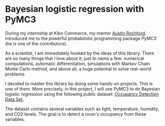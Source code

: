 # Bayesian logistic regression with PyMC3
During my internship at Kibo Commerce, my mentor <a href="https://austinrochford.com/"> Austin Rochford. </a>
introduced me to the powerful probabilistic programming package PyMC3 (he is one of the contributors). 

As a scientist, I am immediately hooked by the ideas of this library. There are so many things that I love about it; just to name a few: numerical computations, automatic differentiation, simulations with Markov Chain Monte Carlo method, and above all, a huge potential to solve real-world problems. 

I decided to master this library by doing some hands-on projects. This is one of them. More precisely, in this project, I will use PyMC3 to do Bayesian logistic regression using the following public dataset: 
<a href="https://archive.ics.uci.edu/ml/datasets/Occupancy+Detection+"> Occupancy Detection Data Set. </a>

The dataset contains several variables such as light, temperature, humidity, and CO2 levels. The goal is to detect a room's occupancy from these variables.

